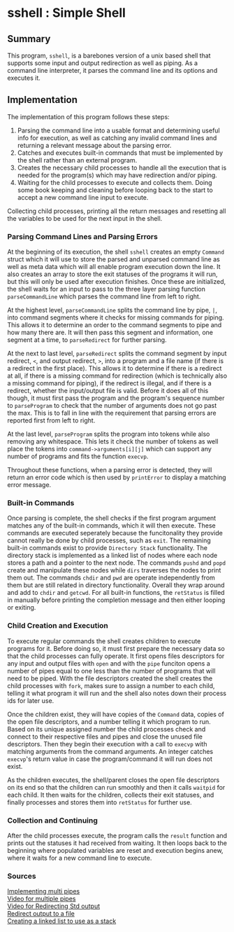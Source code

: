# sshell : Simple Shell

## Summary

This program, `sshell`, is a barebones version of a unix based shell that
supports some input and output redirection as well as piping. As a command line
interpreter, it parses the command line and its options and executes it.

## Implementation

The implementation of this program follows these steps:

1. Parsing the command line into a usable format and determining useful info
for execution, as well as catching any invalid command lines and returning a
relevant message about the parsing error.
2. Catches and executes built-in commands that must be implemented by the shell
rather than an external program.
3. Creates the necessary child processes to handle all the execution that is
needed for the program(s) which may have redirection and/or piping.
4. Waiting for the child processes to execute and collects them. Doing some
book keeping and cleaning before looping back to the start to accept a new
command line input to execute.

Collecting child processes, printing all the return messages and resetting
all the variables to be used for the next input in the shell.

### Parsing Command Lines and Parsing Errors

At the beginning of its execution, the shell `sshell` creates an empty `Command`
struct which it will use to store the parsed and unparsed command line as well
as meta data which will all enable program execution down the line. It also
creates an array to store the exit statuses of the programs it will run, but
this will only be used after execution finishes. Once these are initialized,
the shell waits for an input to pass to the three layer parsing function
`parseCommandLine` which parses the command line from left to right.

At the highest level, `parseCommandLine` splits the command line by pipe, `|`,
into command segments where it checks for missing commands for piping. This
allows it to determine an order to the command segments to pipe and how many
there are. It will then pass this segment and information, one segment at a
time, to `parseRedirect` for further parsing.

At the next to last level, `parseRedirect` splits the command segment by input
redirect, `<`, and output redirect, `>`, into a program and a file name (if
there is a redirect in the first place). This allows it to determine if there
is a redirect at all, if there is a missing command for redirection (which
is technically also a missing command for piping), if the redirect is illegal,
and if there is a redirect, whether the input/output file is valid. Before it
does all of this though, it must first pass the program and the program's
sequence number to `parseProgram` to check that the number of arguments does
not go past the max. This is to fall in line with the requirement that parsing
errors are reported first from left to right.

At the last level, `parseProgram` splits the program into tokens while also
removing any whitespace. This lets it check the number of tokens as well place
the tokens into `command->arguments[i][j]` which can support any number of
programs and fits the function `execvp`.

Throughout these functions, when a parsing error is detected, they will return
an error code which is then used by `printError` to display a matching error
message.

### Built-in Commands

Once parsing is complete, the shell checks if the first program argument
matches any of the built-in commands, which it will then execute. These
commands are executed seperately because the funcitonality they provide
cannot really be done by child processes, such as `exit`. The remaining
built-in commands exist to provide `Directory Stack` functionality. The
directory stack is implemented as a linked list of nodes where each node
stores a path and a pointer to the next node. The commands `pushd` and `popd`
create and manipulate these nodes while `dirs` traverses the nodes to print
them out. The commands `chdir` and `pwd` are operate independently from them
but are still related in directory functionality. Overall they wrap around and
add to `chdir` and `getcwd`. For all built-in functions, the `retStatus` is
filled in manually before printing the completion message and then either
looping or exiting.

### Child Creation and Execution

To execute regular commands the shell creates children to execute programs for
it. Before doing so, it must first prepare the necessary data so that the child
processes can fully operate. It first opens files descriptors for any input and
output files with `open` and with the `pipe` funciton opens a number of pipes
equal to one less than the number of programs that will need to be piped. With
the file descriptors created the shell creates the child processes with `fork`,
makes sure to assign a number to each child, telling it what program it will
run and the shell also notes down their process ids for later use.

Once the children exist, they will have copies of the `Command` data, copies
of the open file descriptors, and a number telling it which program to run.
Based on its unique assigned number the child processes check and connect to
their respective files and pipes and close the unused file descriptors.
Then they begin their execution with a call to `execvp` with matching arguments
from the command arguments. An integer catches `execvp`'s return value in case
the program/command it will run does not exist.

As the children executes, the shell/parent closes the open file descriptors on
its end so that the children can run smoothly and then it calls `waitpid` for
each child. It then waits for the children, collects their exit statuses, and
finally processes and stores them into `retStatus` for further use.

### Collection and Continuing

After the child processes execute, the program calls the `result` function and
prints out the statuses it had received from waiting. It then loops back to the
beginning where populated variables are reset and execution begins anew,
where it waits for a new command line to execute.

### Sources

[Implementing multi pipes](https://stackoverflow.com/questions/8389033/implementation-of-multiple-pipes-in-c)<br />
[Video for multiple pipes](https://youtu.be/NkfIUo_Qq4c)<br />
[Video for Redirecting Std output](https://www.youtube.com/watch?v=5fnVr-zH-SE&ab_channel=CodeVault)<br />
[Redirect output to a file](https://stackoverflow.com/questions/2605130/redirecting-exec-output-to-a-buffer-or-file)<br />
[Creating a linked list to use as a stack](https://www.geeksforgeeks.org/implement-a-stack-using-singly-linked-list/)<br />

